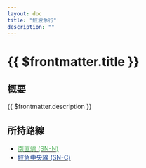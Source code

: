 ```yaml
---
layout: doc
title: "鮫波急行"
description: ""
---
```


# {{ $frontmatter.title }}
<!-- <img src="/img/company/houbutu.webp" alt="放物のロゴ" width="100px"> -->

## 概要
{{ $frontmatter.description }}

## 所持路線
- [<span style="color: #54B35E">南直線 (SN-N)</span>](/company/samekyu/line/nanchokusen.md)
- [<span style="color: #194191">鮫急中央線 (SN-C)</span>](/company/samekyu/line/chuosen.md)